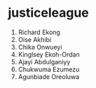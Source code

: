 # justiceleague
1.  Richard Ekong
2.  Oise Akhibi
3.  Chika Onwueyi
4.  Kinglsey Ekoh-Ordan
5.  Ajayi Abdulganiyy
6.  Chukwuma Ezumezu
7.  Agunbiade Oreoluwa	
